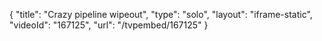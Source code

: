 {
    "title": "Crazy pipeline wipeout",
    "type": "solo",
    "layout": "iframe-static",
    "videoId": "167125",
    "url": "\/tvpembed\/167125"
}